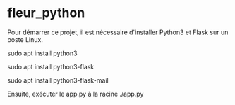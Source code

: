 # fleur_python

Pour démarrer ce projet, il est nécessaire d'installer Python3 et Flask sur un poste Linux.

sudo apt install python3

sudo apt install python3-flask

sudo apt install python3-flask-mail

Ensuite, exécuter le app.py à la racine 
./app.py



